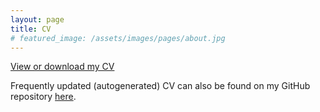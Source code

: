 ```yaml
---
layout: page
title: CV
# featured_image: /assets/images/pages/about.jpg
---
```

<script>
  $(document).ready(function() {
  setTimeout(function() { $("#preloader").fadeOut(1500); }, 100)
});
</script>
<a href="/CV/ssagynbayeva_cv.pdf" target="_blank">View or download my CV</a>

Frequently updated (autogenerated) CV can also be found on my GitHub repository [here](https://github.com/ssagynbayeva/myCV).